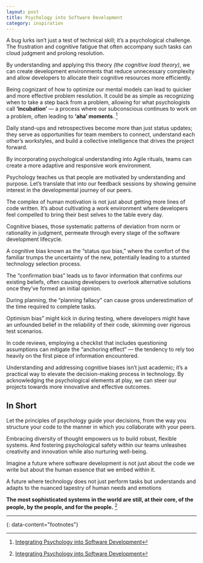 ```yaml
---
layout: post
title: Psychology into Software Development
category: inspiration
---
```


A bug lurks isn’t just a test of technical skill; it’s a psychological
challenge. The frustration and cognitive fatigue that often accompany such
tasks can cloud judgment and prolong resolution.

By understanding and applying this theory _(the cognitive load theory)_, we can
create development environments that reduce unnecessary complexity and allow
developers to allocate their cognitive resources more efficiently.

Being cognizant of how to optimize our mental models can lead to quicker and
more effective problem resolution. It could be as simple as recognizing when to
take a step back from a problem, allowing for what psychologists call
__‘incubation’__ — a process where our subconscious continues to work on a problem,
often leading to __‘aha’ moments__. [^1]

Daily stand-ups and retrospectives become more than just status updates; they
serve as opportunities for team members to connect, understand each other’s
workstyles, and build a collective intelligence that drives the project forward.

By incorporating psychological understanding into Agile rituals, teams can
create a more adaptive and responsive work environment.

Psychology teaches us that people are motivated by understanding and purpose.
Let’s translate that into our feedback sessions by showing genuine interest in
the developmental journey of our peers.

The complex of human motivation is not just about getting more lines of code
written. It’s about cultivating a work environment where developers feel
compelled to bring their best selves to the table every day.

Cognitive biases, those systematic patterns of deviation from norm or
rationality in judgment, permeate through every stage of the software
development lifecycle.

A cognitive bias known as the “status quo bias,” where the comfort of the
familiar trumps the uncertainty of the new, potentially leading to a stunted
technology selection process.

The “confirmation bias” leads us to favor information that confirms our
existing beliefs, often causing developers to overlook alternative solutions
once they’ve formed an initial opinion.

During planning, the “planning fallacy” can cause gross underestimation of the
time required to complete tasks.

Optimism bias” might kick in during testing, where developers might have an
unfounded belief in the reliability of their code, skimming over rigorous test
scenarios.

In code reviews, employing a checklist that includes questioning assumptions
can mitigate the “anchoring effect” — the tendency to rely too heavily on the
first piece of information encountered.

Understanding and addressing cognitive biases isn’t just academic; it’s a
practical way to elevate the decision-making process in technology. By
acknowledging the psychological elements at play, we can steer our projects
towards more innovative and effective outcomes.

## In Short

Let the principles of psychology guide your decisions, from the way you
structure your code to the manner in which you collaborate with your peers.

Embracing diversity of thought empowers us to build robust, flexible systems.
And fostering psychological safety within our teams unleashes creativity and
innovation while also nurturing well-being.

Imagine a future where software development is not just about the code we write
but about the human essence that we embed within it.

A future where technology does not just perform tasks but understands and
adapts to the nuanced tapestry of human needs and emotions

__The most sophisticated systems in the world are still, at their core, of the
people, by the people, and for the people.__ [^1]


---
{: data-content="footnotes"}

[^1]: [Integrating Psychology into Software Development](https://betterprogramming.pub/integrating-psychology-into-software-development-c5f79fc8019e)
